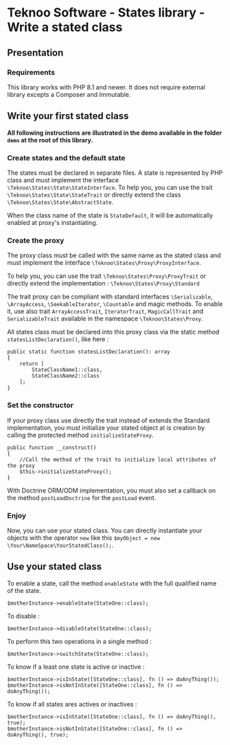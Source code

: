 Teknoo Software - States library - Write a stated class
=======================================================

Presentation
------------

### Requirements
This library works with PHP 8.1 and newer. It does not require external library excepts a Composer and Immutable.

Write your first stated class
-----------------------------
**All following instructions are illustrated in the demo available in the folder `demo` at the root of this library.**

### Create states and the default state
The states must be declared in separate files. A state is represented by PHP class and must implement the interface
`\Teknoo\States\State\StateInterface`. To help you, you can use the trait `\Teknoo\States\State\StateTrait` or
directly extend the class `\Teknoo\States\State\AbstractState`.

When the class name of the state is `StateDefault`, it will be automatically enabled at proxy's instantiating.

### Create the proxy
The proxy class must be called with the same name as the stated class and must implement 
the interface `\Teknoo\States\Proxy\ProxyInterface`.

To help you, you can use the trait `\Teknoo\States\Proxy\ProxyTrait` or directly extend the implementation :
`\Teknoo\States\Proxy\Standard`

The trait proxy can be compliant with standard interfaces `\Serializable`, `\ArrayAccess`, `\SeekableIterator`,
`\Countable` and magic methods. To enable it, use also trait `ArrayAccessTrait`, `IteratorTrait`, `MagicCallTrait` and 
`SerializableTrait` available in the namespace `\Teknoo\States\Proxy`.

All states class must be declared into this proxy class via the static method `statesListDeclaration()`, like here :

    public static function statesListDeclaration(): array
    {
        return [
            StateClassName1::class,
            StateClassName2::class
        ];
    }

### Set the constructor
If your proxy class use directly the trait instead of extends the Standard implementation, you must initialize your 
stated object at is creation by calling the protected method `initializeStateProxy`.

    public function __construct()
    {
        //Call the method of the trait to initialize local attributes of the proxy
        $this->initializeStateProxy();
    }

With Doctrine ORM/ODM implementation, you must also set a callback on the method `postLoadDoctrine` for the `postLoad` 
event.

### Enjoy
Now, you can use your stated class. You can directly instantiate your objects with the operator `new` like this
 `$myObject = new \Your\NameSpace\YourStatedClass();`.

Use your stated class
---------------------

To enable a state, call the method `enableState` with the full qualified name of the state.

    $motherInstance->enableState(StateOne::class);

To disable :

    $motherInstance->disableState(StateOne::class);

To perform this two operations in a single method :

    $motherInstance->switchState(StateOne::class);

To know if a least one state is active or inactive :

    $motherInstance->isInState([StateOne::class], fn () => doAnyThing());
    $motherInstance->isNotInState([StateOne::class], fn () => doAnyThing());

To know if all states ares actives or inactives :

    $motherInstance->isInState([StateOne::class], fn () => doAnyThing(), true);
    $motherInstance->isNotInState([StateOne::class], fn () => doAnyThing(), true);

